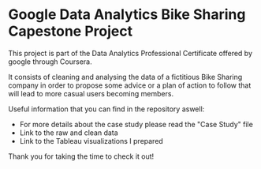 # Google Data Analytics Bike Sharing Capestone Project

This project is part of the Data Analytics Professional Certificate offered by google through Coursera.

It consists of cleaning and analysing the data of a fictitious Bike Sharing company in order to propose some advice or a plan of action to follow that will lead to more casual users becoming members. 

Useful information that you can find in the repository aswell:
  - For more details about the case study please read the "Case Study" file
  - Link to the raw and clean data  
  - Link to the Tableau visualizations I prepared

Thank you for taking the time to check it out!
